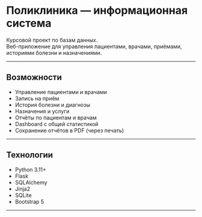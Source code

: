 #  Поликлиника — информационная система

Курсовой проект по базам данных.  
Веб-приложение для управления пациентами, врачами, приёмами, историями болезни и назначениями.

---

##  Возможности

- Управление пациентами и врачами
- Запись на приём
- История болезни и диагнозы
- Назначения и услуги
- Отчёты по пациентам и врачам
- Dashboard с общей статистикой
- Сохранение отчётов в PDF (через печать)

---

##  Технологии

- Python 3.11+
- Flask
- SQLAlchemy
- Jinja2
- SQLite
- Bootstrap 5

---